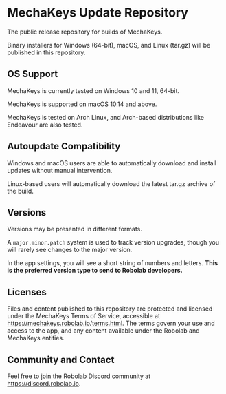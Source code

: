 # MechaKeys Update Repository
The public release repository for builds of MechaKeys.

Binary installers for Windows (64-bit), macOS, and Linux (tar.gz) will be published in this repository.

## OS Support

MechaKeys is currently tested on Windows 10 and 11, 64-bit.

MechaKeys is supported on macOS 10.14 and above.

MechaKeys is tested on Arch Linux, and Arch-based distributions like Endeavour are also tested.


## Autoupdate Compatibility
Windows and macOS users are able to automatically download and install updates without manual intervention.

Linux-based users will automatically download the latest tar.gz archive of the build.

## Versions
Versions may be presented in different formats.

A `major.minor.patch` system is used to track version upgrades, though you will rarely see changes to the major version.

In the app settings, you will see a short string of numbers and letters. **This is the preferred version type to send to Robolab developers.**

## Licenses
Files and content published to this repository are protected and licensed under the MechaKeys Terms of Service, accessible at https://mechakeys.robolab.io/terms.html. The terms govern your use and access to the app, and any content available under the Robolab and MechaKeys entities.

## Community and Contact
Feel free to join the Robolab Discord community at https://discord.robolab.io.
